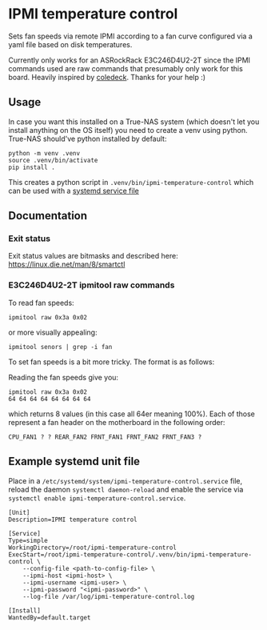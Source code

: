 # IPMI temperature control

Sets fan speeds via remote IPMI according to a fan curve configured via a yaml file based on disk temperatures.

Currently only works for an ASRockRack E3C246D4U2-2T since the IPMI commands used are raw commands that presumably only 
work for this board. Heavily inspired by [coledeck](https://github.com/coledeck/asrock-pwm-ipmi). Thanks for your help :)

## Usage

In case you want this installed on a True-NAS system (which doesn't let you install anything on the OS itself) you need
to create a venv using python. True-NAS should've python installed by default:

```shell
python -m venv .venv
source .venv/bin/activate
pip install .
```

This creates a python script in `.venv/bin/ipmi-temperature-control` which can be used with a 
[systemd service file](#example-systemd-unit-file)

## Documentation

### Exit status

Exit status values are bitmasks and described here: https://linux.die.net/man/8/smartctl

### E3C246D4U2-2T ipmitool raw commands

To read fan speeds:
```shell
ipmitool raw 0x3a 0x02
```

or more visually appealing:

```shell
ipmitool senors | grep -i fan
```

To set fan speeds is a bit more tricky. The format is as follows:

Reading the fan speeds give you:
```
ipmitool raw 0x3a 0x02
64 64 64 64 64 64 64 64
```

which returns 8 values (in this case all 64er meaning 100%). Each of those represent a fan header on the motherboard in
the following order:

```text
CPU_FAN1 ? ? REAR_FAN2 FRNT_FAN1 FRNT_FAN2 FRNT_FAN3 ?
```

## Example systemd unit file

Place in a `/etc/systemd/system/ipmi-temperature-control.service` file, reload the daemon `systemctl daemon-reload` and 
enable the service via `systemctl enable ipmi-temperature-control.service`.

```
[Unit]
Description=IPMI temperature control

[Service]
Type=simple
WorkingDirectory=/root/ipmi-temperature-control
ExecStart=/root/ipmi-temperature-control/.venv/bin/ipmi-temperature-control \
    --config-file <path-to-config-file> \
    --ipmi-host <ipmi-host> \
    --ipmi-username <ipmi-user> \
    --ipmi-password "<ipmi-password>" \
    --log-file /var/log/ipmi-temperature-control.log

[Install]
WantedBy=default.target
```
